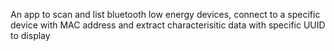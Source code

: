 An app to scan and list bluetooth low energy devices, connect to a specific device with MAC address and extract characterisitic 
data with specific UUID to display
